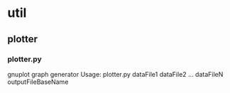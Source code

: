 # util
## plotter
### plotter.py
gnuplot graph generator
Usage: plotter.py dataFile1 dataFile2 ... dataFileN outputFileBaseName
